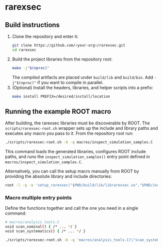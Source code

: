 # rarexsec

## Build instructions

1. Clone the repository and enter it:
   ```bash
   git clone https://github.com/<your-org>/rarexsec.git
   cd rarexsec
   ```
2. Build the project libraries from the repository root:
   ```bash
   make -j"$(nproc)"
   ```
   The compiled artifacts are placed under `build/lib` and `build/bin`.  Add
   `-j"$(nproc)"` if you want to compile in parallel.
3. (Optional) Install the headers, libraries, and helper scripts into a prefix:
   ```bash
   make install PREFIX=/desired/install/location
   ```

## Running the example ROOT macro

After building, the rarexsec libraries must be discoverable by ROOT.  The `scripts/rarexsec-root.sh` wrapper sets up the include and library paths and executes any macro you pass to it.  From the repository root run:

```bash
./scripts/rarexsec-root.sh -b -q macros/inspect_simulation_samples.C
```

This command loads the generated libraries, configures ROOT include paths, and runs the `inspect_simulation_samples()` entry point defined in `macros/inspect_simulation_samples.C`.

Alternatively, you can call the setup macro manually from ROOT by providing the absolute library and include directories:

```bash
root -l -q -e 'setup_rarexsec("$PWD/build/lib/librarexsec.so","$PWD/include")' macros/example_macro.C
```

### Macro multiple entry points

Define the functions together and call the one you need in a single command:

```bash
# macros/analysis_tools.C
void scan_nominal() { /* ... */ }
void scan_systematics() { /* ... */ }

./scripts/rarexsec-root.sh -b -q 'macros/analysis_tools.C(\"scan_systematics()\")'
```

